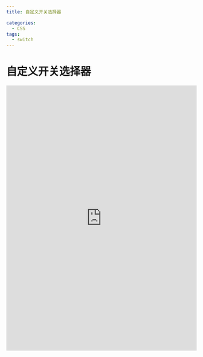 ```yaml
---
title: 自定义开关选择器

categories:
  - CSS
tags:
  - switch
---
```


# 自定义开关选择器

<iframe height="700" style="width: 100%;" scrolling="no" title="自定义开关选择器" src="https://codepen.io/javascriptfield/embed/eYMpyKj?default-tab=result" frameborder="no" loading="lazy" allowtransparency="true" allowfullscreen="true">
  See the Pen <a href="https://codepen.io/javascriptfield/pen/eYMpyKj">
  自定义开关选择器</a> by ye (<a href="https://codepen.io/javascriptfield">@javascriptfield</a>)
  on <a href="https://codepen.io">CodePen</a>.
</iframe>
